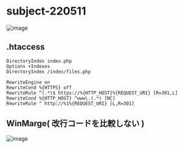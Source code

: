 # subject-220511

![image](https://user-images.githubusercontent.com/1501327/167747277-ce78786f-1588-4a91-b9c1-7fa1fca7acaa.png)

## .htaccess
```
DirectoryIndex index.php
Options +Indexes
DirectoryIndex /index/files.php

RewriteEngine on
RewriteCond %{HTTPS} off
RewriteRule ^(.*)$ https://%{HTTP_HOST}%{REQUEST_URI} [R=301,L]
RewriteCond %{HTTP_HOST} ^www\.(.*) [NC]
RewriteRule ^ http://%1%{REQUEST_URI} [L,R=301]
```

## WinMarge( 改行コードを比較しない ) 
![image](https://user-images.githubusercontent.com/1501327/167749597-1aaab791-0239-4c59-a2a9-e3f32e76e981.png)
